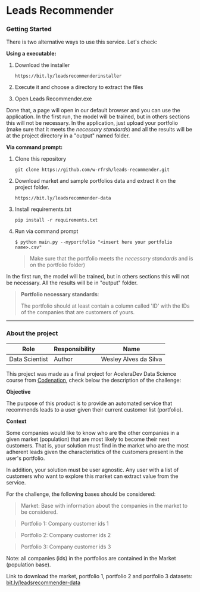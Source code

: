 # Leads Recommender

### Getting Started

There is two alternative ways to use this service. Let's check:

**Using a executable:** 

1. Download the installer

   ```
   https://bit.ly/leadsrecommenderinstaller
   ```

2. Execute it and choose a directory to extract the files

3. Open Leads Recommender.exe

Done that, a page will open in our default browser and you can use the application. In the first run, the model will be trained, but in others sections this will not be necessary. In the application, just upload your portfolio (make sure that it meets the _necessary standards_) and all the results will be at the project directory in a "output" named folder.

**Via command prompt:**

1. Clone this repository

   ```
   git clone https://github.com/w-rfrsh/leads-recommender.git
   ```

2. Download market and sample portfolios data and extract it on the project folder.

   ```
   https://bit.ly/leadsrecommender-data
   ```

3. Install requirements.txt

   ```
   pip install -r requirements.txt
   ```

4. Run via command prompt 

   ```
   $ python main.py --myportfolio "<insert here your portfolio name>.csv"
   ```

   >  Make sure that the portfolio meets the _necessary standards_ and is on the portfolio folder)

In the first run, the model will be trained, but in others sections this will not be necessary. All the results will be in "output" folder.

> **Portfolio necessary standards**: 
>
> The portfolio should at least contain a column called 'ID' with the IDs of the companies that are customers of yours.

----

### About the project

|      Role      | Responsibility | Name                  |
| :------------: | -------------- | --------------------- |
| Data Scientist | Author         | Wesley Alves da Silva |

This project was made as a final project for AceleraDev Data Science course from [Codenation](https://www.codenation.dev/), check below the description of the challenge:

**Objective**

The purpose of this product is to provide an automated service that recommends leads to a user given their current customer list (portfolio).

**Context**

Some companies would like to know who are the other companies in a given market (population) that are most likely to become their next customers. That is, your solution must find in the market who are the most adherent leads given the characteristics of the customers present in the user's portfolio.

In addition, your solution must be user agnostic. Any user with a list of customers who want to explore this market can extract value from the service.

For the challenge, the following bases should be considered:

> Market: Base with information about the companies in the market to be  considered. 

> Portfolio 1: Company customer ids 1

> Portfolio 2: Company customer ids 2

> Portfolio 3: Company customer ids 3

Note: all companies (ids) in the portfolios are contained in the Market (population base).

Link to download the market, portfolio 1, portfolio 2 and portfolio 3 datasets: [bit.ly/leadsrecommender-data](bit.ly/leadsrecommender-data)


### 



